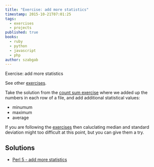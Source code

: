 ```yaml
---
title: "Exercise: add more statistics"
timestamp: 2015-10-21T07:01:25
tags:
  - exercises
  - projects
published: true
books:
  - ruby
  - python
  - javascript
  - php
author: szabgab
---
```



Exercise: add more statistics

See other [exercises](/exercises).


Take the solution from the [count sum exercise](/exercise-sum-of-numbers-in-file) where we added up the numbers in each row of a file,
and add additional statistical values:

* minumum
* maximum
* average

If you are following the [exercises](/exercises) then caluclating median and standard deviation might too difficult at this point, but you can give them a try.


## Solutions
* [Perl 5 - add more statistics](https://perlmaven.com/beginner-perl-maven-solution-add-more-statistics)

